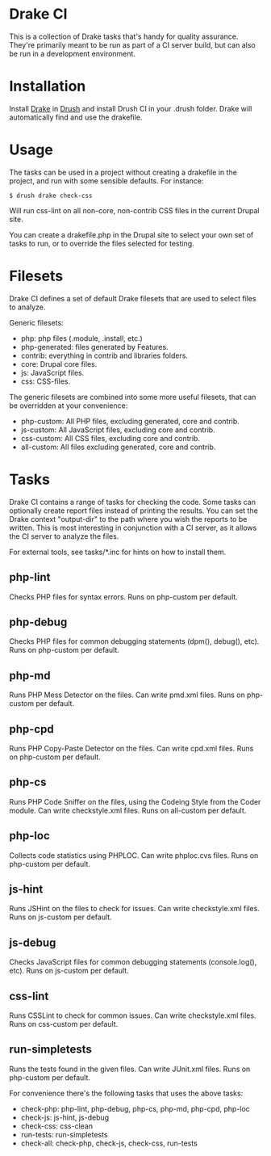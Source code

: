 Drake CI
========

This is a collection of Drake tasks that's handy for quality
assurance. They're primarily meant to be run as part of a CI server
build, but can also be run in a development environment.

Installation
============

Install [Drake][1] in [Drush][2] and install Drush CI in your .drush
folder. Drake will automatically find and use the drakefile.

Usage
=====

The tasks can be used in a project without creating a drakefile in the
project, and run with some sensible defaults. For instance:

    $ drush drake check-css

Will run css-lint on all non-core, non-contrib CSS files in the
current Drupal site.

You can create a drakefile.php in the Drupal site to select your own
set of tasks to run, or to override the files selected for testing.

Filesets
========

Drake CI defines a set of default Drake filesets that are used to
select files to analyze.

Generic filesets:

* php: php files (.module, .install, etc.)
* php-generated: files generated by Features.
* contrib: everything in contrib and libraries folders.
* core: Drupal core files.
* js: JavaScript files.
* css: CSS-files.

The generic filesets are combined into some more useful filesets, that
can be overridden at your convenience:

* php-custom: All PHP files, excluding generated, core and contrib.
* js-custom: All JavaScript files, excluding core and contrib.
* css-custom: All CSS files, excluding core and contrib.
* all-custom: All files excluding generated, core and contrib.

Tasks
=====

Drake CI contains a range of tasks for checking the code. Some tasks
can optionally create report files instead of printing the
results. You can set the Drake context "output-dir" to the path where
you wish the reports to be written. This is most interesting in
conjunction with a CI server, as it allows the CI server to analyze
the files.

For external tools, see tasks/*.inc for hints on how to
install them.

php-lint
--------
Checks PHP files for syntax errors.
Runs on php-custom per default.

php-debug
---------
Checks PHP files for common debugging statements (dpm(), debug(), etc).
Runs on php-custom per default.

php-md
------
Runs PHP Mess Detector on the files.
Can write pmd.xml files.
Runs on php-custom per default.

php-cpd
-------
Runs PHP Copy-Paste Detector on the files.
Can write cpd.xml files.
Runs on php-custom per default.

php-cs
------
Runs PHP Code Sniffer on the files, using the Codeing Style from the
Coder module.
Can write checkstyle.xml files.
Runs on all-custom per default.

php-loc
-------
Collects code statistics using PHPLOC.
Can write phploc.cvs files.
Runs on php-custom per default.

js-hint
-------
Runs JSHint on the files to check for issues.
Can write checkstyle.xml files.
Runs on js-custom per default.

js-debug
--------
Checks JavaScript files for common debugging statements (console.log(), etc).
Runs on js-custom per default.

css-lint
--------
Runs CSSLint to check for common issues.
Can write checkstyle.xml files.
Runs on css-custom per default.

run-simpletests
---------------
Runs the tests found in the given files.
Can write JUnit.xml files.
Runs on php-custom per default.

For convenience there's the following tasks that uses the above tasks:

* check-php: php-lint, php-debug, php-cs, php-md, php-cpd, php-loc
* check-js: js-hint, js-debug
* check-css: css-clean
* run-tests: run-simpletests
* check-all: check-php, check-js, check-css, run-tests


[1]: http://drupal.org/project/drush_drake
[2]: http://drupal.org/project/drush
